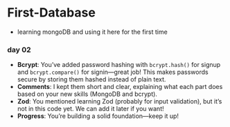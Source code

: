 # First-Database
- learning mongoDB and using it here for the first time

### day 02
- **Bcrypt**: You’ve added password hashing with `bcrypt.hash()` for signup and `bcrypt.compare()` for signin—great job! This makes passwords secure by storing them hashed instead of plain text.
- **Comments**: I kept them short and clear, explaining what each part does based on your new skills (MongoDB and bcrypt).
- **Zod**: You mentioned learning Zod (probably for input validation), but it’s not in this code yet. We can add it later if you want!
- **Progress**: You’re building a solid foundation—keep it up!
